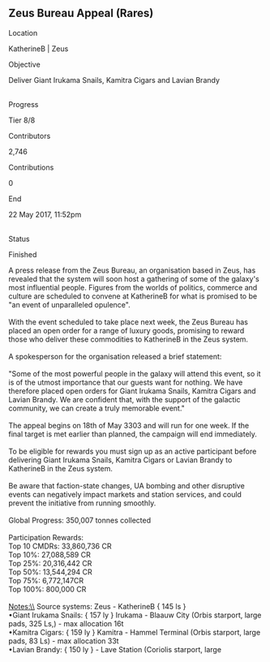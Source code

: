 ## Zeus Bureau Appeal (Rares)

Location

KatherineB \| Zeus

Objective

Deliver Giant Irukama Snails, Kamitra Cigars and Lavian Brandy

\
Progress

Tier 8/8

Contributors

2,746

Contributions

0

End

22 May 2017, 11:52pm

\
Status

Finished

A press release from the Zeus Bureau, an organisation based in Zeus, has
revealed that the system will soon host a gathering of some of the
galaxy\'s most influential people. Figures from the worlds of politics,
commerce and culture are scheduled to convene at KatherineB for what is
promised to be \"an event of unparalleled opulence\".\
\
With the event scheduled to take place next week, the Zeus Bureau has
placed an open order for a range of luxury goods, promising to reward
those who deliver these commodities to KatherineB in the Zeus system.\
\
A spokesperson for the organisation released a brief statement:\
\
\"Some of the most powerful people in the galaxy will attend this event,
so it is of the utmost importance that our guests want for nothing. We
have therefore placed open orders for Giant Irukama Snails, Kamitra
Cigars and Lavian Brandy. We are confident that, with the support of the
galactic community, we can create a truly memorable event.\"\
\
The appeal begins on 18th of May 3303 and will run for one week. If the
final target is met earlier than planned, the campaign will end
immediately.\
\
To be eligible for rewards you must sign up as an active participant
before delivering Giant Irukama Snails, Kamitra Cigars or Lavian Brandy
to KatherineB in the Zeus system.\
\
Be aware that faction-state changes, UA bombing and other disruptive
events can negatively impact markets and station services, and could
prevent the initiative from running smoothly.\
\
Global Progress: 350,007 tonnes collected\
\
Participation Rewards:\
Top 10 CMDRs: 33,860,736 CR\
Top 10%: 27,088,589 CR\
Top 25%: 20,316,442 CR\
Top 50%: 13,544,294 CR\
Top 75%: 6,772,147CR\
Top 100%: 800,000 CR\
\
[Notes:\\\\](Notes:\\) Source systems: Zeus - KatherineB { 145 ls }\
•Giant Irukama Snails: { 157 ly } Irukama - Blaauw City (Orbis starport,
large pads, 325 Ls,) - max allocation 16t\
•Kamitra Cigars: { 159 ly } Kamitra - Hammel Terminal (Orbis starport,
large pads, 83 Ls) - max allocation 33t\
•Lavian Brandy: { 150 ly } - Lave Station (Coriolis starport, large
